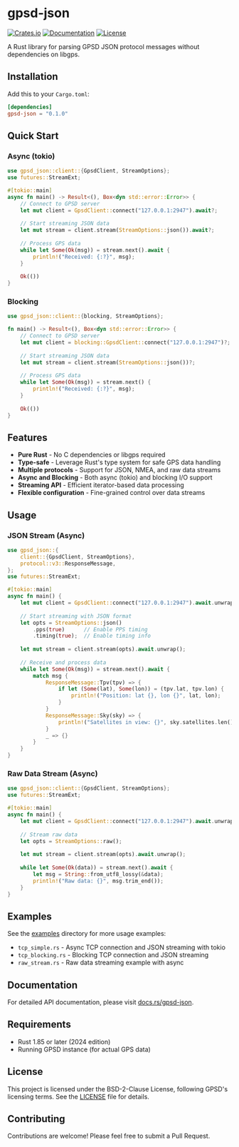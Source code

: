 # gpsd-json

[![Crates.io](https://img.shields.io/crates/v/gpsd-json.svg)](https://crates.io/crates/gpsd-json)
[![Documentation](https://docs.rs/gpsd-json/badge.svg)](https://docs.rs/gpsd-json)
[![License](https://img.shields.io/crates/l/gpsd-json.svg)](LICENSE)

A Rust library for parsing GPSD JSON protocol messages without dependencies on libgps.

## Installation

Add this to your `Cargo.toml`:

```toml
[dependencies]
gpsd-json = "0.1.0"
```

## Quick Start

### Async (tokio)

```rust
use gpsd_json::client::{GpsdClient, StreamOptions};
use futures::StreamExt;

#[tokio::main]
async fn main() -> Result<(), Box<dyn std::error::Error>> {
    // Connect to GPSD server
    let mut client = GpsdClient::connect("127.0.0.1:2947").await?;
    
    // Start streaming JSON data
    let mut stream = client.stream(StreamOptions::json()).await?;
    
    // Process GPS data
    while let Some(Ok(msg)) = stream.next().await {
        println!("Received: {:?}", msg);
    }
    
    Ok(())
}
```

### Blocking

```rust
use gpsd_json::client::{blocking, StreamOptions};

fn main() -> Result<(), Box<dyn std::error::Error>> {
    // Connect to GPSD server
    let mut client = blocking::GpsdClient::connect("127.0.0.1:2947")?;
    
    // Start streaming JSON data
    let mut stream = client.stream(StreamOptions::json())?;
    
    // Process GPS data
    while let Some(Ok(msg)) = stream.next() {
        println!("Received: {:?}", msg);
    }
    
    Ok(())
}
```

## Features

- **Pure Rust** - No C dependencies or libgps required
- **Type-safe** - Leverage Rust's type system for safe GPS data handling
- **Multiple protocols** - Support for JSON, NMEA, and raw data streams
- **Async and Blocking** - Both async (tokio) and blocking I/O support
- **Streaming API** - Efficient iterator-based data processing
- **Flexible configuration** - Fine-grained control over data streams

## Usage

### JSON Stream (Async)

```rust
use gpsd_json::{
    client::{GpsdClient, StreamOptions},
    protocol::v3::ResponseMessage,
};
use futures::StreamExt;

#[tokio::main]
async fn main() {
    let mut client = GpsdClient::connect("127.0.0.1:2947").await.unwrap();
    
    // Start streaming with JSON format
    let opts = StreamOptions::json()
        .pps(true)      // Enable PPS timing
        .timing(true);  // Enable timing info
    
    let mut stream = client.stream(opts).await.unwrap();
    
    // Receive and process data
    while let Some(Ok(msg)) = stream.next().await {
        match msg {
            ResponseMessage::Tpv(tpv) => {
                if let (Some(lat), Some(lon)) = (tpv.lat, tpv.lon) {
                    println!("Position: lat {}, lon {}", lat, lon);
                }
            }
            ResponseMessage::Sky(sky) => {
                println!("Satellites in view: {}", sky.satellites.len());
            }
            _ => {}
        }
    }
}
```

### Raw Data Stream (Async)

```rust
use gpsd_json::client::{GpsdClient, StreamOptions};
use futures::StreamExt;

#[tokio::main]
async fn main() {
    let mut client = GpsdClient::connect("127.0.0.1:2947").await.unwrap();
    
    // Stream raw data
    let opts = StreamOptions::raw();
    
    let mut stream = client.stream(opts).await.unwrap();
    
    while let Some(Ok(data)) = stream.next().await {
        let msg = String::from_utf8_lossy(&data);
        println!("Raw data: {}", msg.trim_end());
    }
}
```

## Examples

See the [examples](examples/) directory for more usage examples:

- `tcp_simple.rs` - Async TCP connection and JSON streaming with tokio
- `tcp_blocking.rs` - Blocking TCP connection and JSON streaming
- `raw_stream.rs` - Raw data streaming example with async

## Documentation

For detailed API documentation, please visit [docs.rs/gpsd-json](https://docs.rs/gpsd-json).

## Requirements

- Rust 1.85 or later (2024 edition)
- Running GPSD instance (for actual GPS data)

## License

This project is licensed under the BSD-2-Clause License, following GPSD's licensing terms. See the [LICENSE](LICENSE) file for details.

## Contributing

Contributions are welcome! Please feel free to submit a Pull Request.
